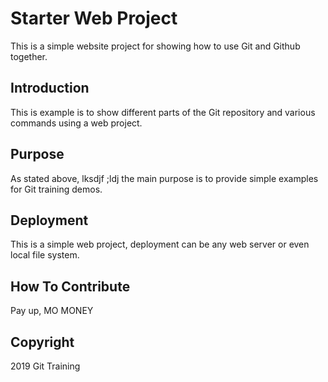 # Starter Web Project

This is a simple website project for showing how to use Git and Github together.

## Introduction

This is example is to show different parts of the Git repository and various commands using a web project.

## Purpose

As stated above, lksdjf ;ldj the main purpose is to provide simple examples for Git training demos.

## Deployment

This is a simple web project, deployment can be any web server or even local file system.

## How To Contribute

Pay up, MO MONEY

## Copyright

2019 Git Training